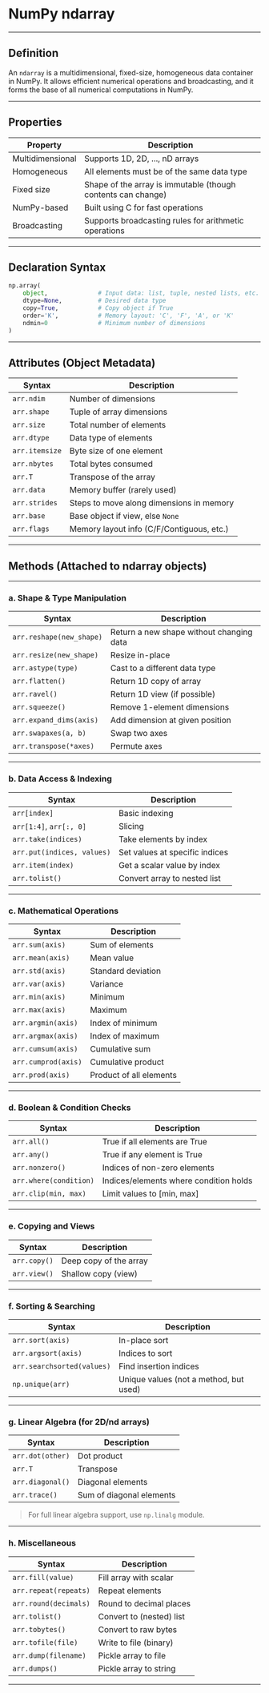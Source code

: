 
# NumPy ndarray

---

## Definition
An `ndarray` is a multidimensional, fixed-size, homogeneous data container in NumPy. It allows efficient numerical operations and broadcasting, and it forms the base of all numerical computations in NumPy.

---

## Properties

| Property           | Description                                                      |
|--------------------|------------------------------------------------------------------|
| Multidimensional   | Supports 1D, 2D, ..., nD arrays                                   |
| Homogeneous        | All elements must be of the same data type                       |
| Fixed size         | Shape of the array is immutable (though contents can change)     |
| NumPy-based        | Built using C for fast operations                                |
| Broadcasting       | Supports broadcasting rules for arithmetic operations            |

---

## Declaration Syntax

```python
np.array(
    object,              # Input data: list, tuple, nested lists, etc.
    dtype=None,          # Desired data type
    copy=True,           # Copy object if True
    order='K',           # Memory layout: 'C', 'F', 'A', or 'K'
    ndmin=0              # Minimum number of dimensions
)
```

---

## Attributes (Object Metadata)

| Syntax                | Description                                      |
|------------------------|--------------------------------------------------|
| `arr.ndim`            | Number of dimensions                             |
| `arr.shape`           | Tuple of array dimensions                        |
| `arr.size`            | Total number of elements                         |
| `arr.dtype`           | Data type of elements                            |
| `arr.itemsize`        | Byte size of one element                         |
| `arr.nbytes`          | Total bytes consumed                             |
| `arr.T`               | Transpose of the array                           |
| `arr.data`            | Memory buffer (rarely used)                      |
| `arr.strides`         | Steps to move along dimensions in memory         |
| `arr.base`            | Base object if view, else `None`                 |
| `arr.flags`           | Memory layout info (C/F/Contiguous, etc.)        |

---

## Methods (Attached to ndarray objects)

---

### a. Shape & Type Manipulation

| Syntax                    | Description                                  |
|---------------------------|----------------------------------------------|
| `arr.reshape(new_shape)` | Return a new shape without changing data     |
| `arr.resize(new_shape)`  | Resize in-place                              |
| `arr.astype(type)`       | Cast to a different data type                |
| `arr.flatten()`          | Return 1D copy of array                      |
| `arr.ravel()`            | Return 1D view (if possible)                 |
| `arr.squeeze()`          | Remove 1-element dimensions                  |
| `arr.expand_dims(axis)`  | Add dimension at given position              |
| `arr.swapaxes(a, b)`     | Swap two axes                                |
| `arr.transpose(*axes)`   | Permute axes                                 |

---

### b. Data Access & Indexing

| Syntax                      | Description                          |
|-----------------------------|--------------------------------------|
| `arr[index]`                | Basic indexing                       |
| `arr[1:4]`, `arr[:, 0]`     | Slicing                              |
| `arr.take(indices)`         | Take elements by index               |
| `arr.put(indices, values)`  | Set values at specific indices       |
| `arr.item(index)`           | Get a scalar value by index          |
| `arr.tolist()`              | Convert array to nested list         |

---

### c. Mathematical Operations

| Syntax                     | Description                             |
|----------------------------|-----------------------------------------|
| `arr.sum(axis)`            | Sum of elements                        |
| `arr.mean(axis)`           | Mean value                             |
| `arr.std(axis)`            | Standard deviation                     |
| `arr.var(axis)`            | Variance                               |
| `arr.min(axis)`            | Minimum                                |
| `arr.max(axis)`            | Maximum                                |
| `arr.argmin(axis)`         | Index of minimum                       |
| `arr.argmax(axis)`         | Index of maximum                       |
| `arr.cumsum(axis)`         | Cumulative sum                        |
| `arr.cumprod(axis)`        | Cumulative product                    |
| `arr.prod(axis)`           | Product of all elements               |

---

### d. Boolean & Condition Checks

| Syntax                        | Description                            |
|-------------------------------|----------------------------------------|
| `arr.all()`                   | True if all elements are True          |
| `arr.any()`                   | True if any element is True            |
| `arr.nonzero()`               | Indices of non-zero elements           |
| `arr.where(condition)`        | Indices/elements where condition holds |
| `arr.clip(min, max)`          | Limit values to [min, max]             |

---

### e. Copying and Views

| Syntax                  | Description                            |
|-------------------------|----------------------------------------|
| `arr.copy()`            | Deep copy of the array                 |
| `arr.view()`            | Shallow copy (view)                    |

---

### f. Sorting & Searching

| Syntax                          | Description                            |
|----------------------------------|----------------------------------------|
| `arr.sort(axis)`                | In-place sort                          |
| `arr.argsort(axis)`             | Indices to sort                        |
| `arr.searchsorted(values)`      | Find insertion indices                 |
| `np.unique(arr)`                | Unique values (not a method, but used) |

---

### g. Linear Algebra (for 2D/nd arrays)

| Syntax                        | Description                             |
|-------------------------------|-----------------------------------------|
| `arr.dot(other)`             | Dot product                             |
| `arr.T`                      | Transpose                              |
| `arr.diagonal()`             | Diagonal elements                      |
| `arr.trace()`                | Sum of diagonal elements               |

> For full linear algebra support, use `np.linalg` module.

---

### h. Miscellaneous

| Syntax                    | Description                         |
|---------------------------|-------------------------------------|
| `arr.fill(value)`        | Fill array with scalar              |
| `arr.repeat(repeats)`    | Repeat elements                     |
| `arr.round(decimals)`    | Round to decimal places             |
| `arr.tolist()`           | Convert to (nested) list            |
| `arr.tobytes()`          | Convert to raw bytes                |
| `arr.tofile(file)`       | Write to file (binary)              |
| `arr.dump(filename)`     | Pickle array to file                |
| `arr.dumps()`            | Pickle array to string              |

---
